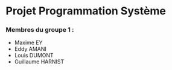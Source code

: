 # Projet Programmation Système

### Membres du groupe 1 : 
- Maxime EY
- Eddy AMANI
- Louis DUMONT
- Guillaume HARNIST